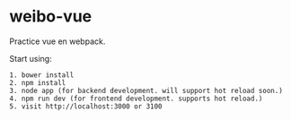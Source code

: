 # weibo-vue
Practice vue en webpack.

Start using:
```text
1. bower install
2. npm install
3. node app (for backend development. will support hot reload soon.)
4. npm run dev (for frontend development. supports hot reload.)
5. visit http://localhost:3000 or 3100
```